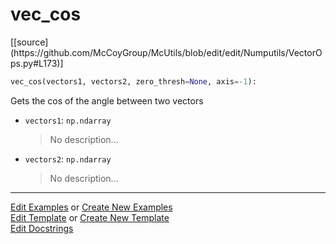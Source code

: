 # <a id="McUtils.Numputils.VectorOps.vec_cos">vec_cos</a>
<div class="docs-source-link" markdown="1">
[[source](https://github.com/McCoyGroup/McUtils/blob/edit/edit/Numputils/VectorOps.py#L173)]
</div>

```python
vec_cos(vectors1, vectors2, zero_thresh=None, axis=-1): 
```
Gets the cos of the angle between two vectors
- `vectors1`: `np.ndarray`
    >No description...
- `vectors2`: `np.ndarray`
    >No description... 



___

[Edit Examples](https://github.com/McCoyGroup/McUtils/edit/gh-pages/ci/examples/McUtils/Numputils/VectorOps/vec_cos.md) or 
[Create New Examples](https://github.com/McCoyGroup/McUtils/new/gh-pages/?filename=ci/examples/McUtils/Numputils/VectorOps/vec_cos.md) <br/>
[Edit Template](https://github.com/McCoyGroup/McUtils/edit/gh-pages/ci/docs/McUtils/Numputils/VectorOps/vec_cos.md) or 
[Create New Template](https://github.com/McCoyGroup/McUtils/new/gh-pages/?filename=ci/docs/templates/McUtils/Numputils/VectorOps/vec_cos.md) <br/>
[Edit Docstrings](https://github.com/McCoyGroup/McUtils/edit/edit/Numputils/VectorOps.py#L173?message=Update%20Docs)